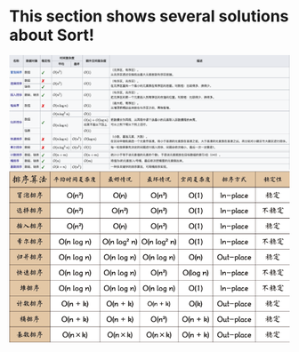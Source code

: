 # This section shows several solutions about Sort!
![img1](https://github.com/John-liua/Algorithm-Learning/blob/main/sort/images/img1.png)
![img2](https://github.com/John-liua/Algorithm-Learning/blob/main/sort/images/img2.png)

